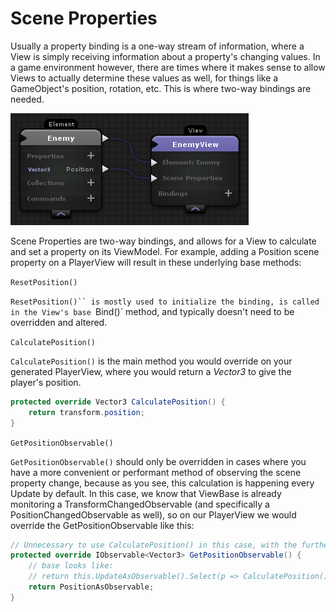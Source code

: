 # Scene Properties

Usually a property binding is a one-way stream of information, where a View is simply receiving information about a property's changing values. In a game environment however, there are times where it makes sense to allow Views to actually determine these values as well, for things like a GameObject's position, rotation, etc. This is where two-way bindings are needed.

![](images/Screenshot_119.png)

Scene Properties are two-way bindings, and allows for a View to calculate and set a property on its ViewModel. For example, adding a Position scene property on a PlayerView will result in these underlying base methods:

`ResetPosition()`

`ResetPosition()`` is mostly used to initialize the binding, is called in the View's base `Bind()` method, and typically doesn't need to be overridden and altered.

`CalculatePosition()`

`CalculatePosition()` is the main method you would override on your generated PlayerView, where you would return a _Vector3_ to give the player's position.

```csharp
protected override Vector3 CalculatePosition() {
    return transform.position;
}
```

`GetPositionObservable()`

`GetPositionObservable()` should only be overridden in cases where you have a more convenient or performant method of observing the scene property change, because as you see, this calculation is happening every Update by default. In this case, we know that ViewBase is already monitoring a TransformChangedObservable (and specifically a PositionChangedObservable as well), so on our PlayerView we would override the GetPositionObservable like this:

```csharp
// Unnecessary to use CalculatePosition() in this case, with the further code below.
protected override IObservable<Vector3> GetPositionObservable() {
    // base looks like:
    // return this.UpdateAsObservable().Select(p => CalculatePosition());
    return PositionAsObservable;
}
```
